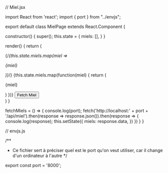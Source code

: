 // Miel.jsx 

import React from 'react';
import { port } from "../envjs";

export default class MielPage extends React.Component {

  constructor() {
    super();
    this.state = {
      miels: [],
    }
  }

  render() {
    return (
      <div>
        {/*{this.state.miels.map(miel => <p>{miel}</p>)}*/}
        {this.state.miels.map(function(miel) {
          return (
            <p>
              {miel}
            </p>
          )
        })}
        <button onClick={this.fetchMiels}>Fetch Miel </button>
      </div>
    )
  }

  fetchMiels = () => {
    console.log(port);
    fetch('http://localhost:' + port + '/api/miel').then(response => response.json()).then(response => {
      console.log(response);
      this.setState({
        miels: response.data,
      })
    })
  }
}


// envjs.js

/**
 * Ce fichier sert à préciser quel est le port qu'on veut utiliser, car il change d'un ordinateur à l'autre
 */

export const port = '8000';

